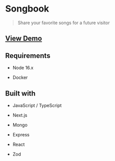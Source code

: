 # Songbook

> Share your favorite songs for a future visitor

## [View Demo](https://songbook.up.railway.app/)

## Requirements

- Node 16.x

- Docker

<!-- ## TODO - Setup -->

<!-- ### TODO - Development  -->

<!-- ## TODO - Production  -->

## Built with

- JavaScript / TypeScript

- Next.js

- Mongo

- Express

- React

- Zod
